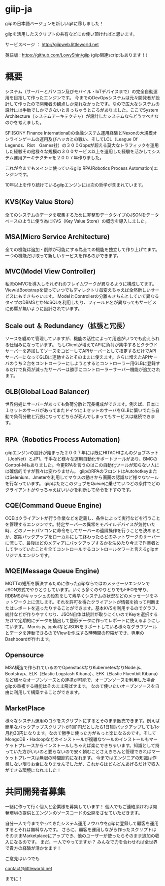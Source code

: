 # giip-ja

giipの日本語バージョンを新しいgitに移しました！

giipを活用したスクリプトの共有などにお使い頂ければと思います。

サービスページ ： http://giipweb.littleworld.net

英語版 : https://github.com/LowyShin/giip (giip関連scriptもあります！）

# 概要

システム（サーバーとパソコン及びモバイル・IoTデバイスまで）の完全自動運用を目指して作ったエンジンです。
今までのDevOpsシステムは元々開発者が設計して作ったので開発者の観点しか見れなかったです。なので広大なシステムの設計には手動でしかできないと言っちゃうところがありました。ここでSystem Architecture（システムアーキテクチャ）が設計したシステムならどうすべきなのかを考えました。

SFI(SONY Finance International)の金融システム運用経験とNexonの大規模オンラインゲームの運用及びハッカとの戦い、そしてLOL（League Of Legends、Riot　Games社）の３００Gbpsが超える莫大なトラフィックを運用した経験その他様々な規模の３００サービス以上を運用した経験を活かしてシステム運用アーキテクチャを２００７年作りました。

これが今までもメインに使っているgiip RPA(Robotics Process Automation)エンジンです。

10年以上を作り続けているgiipエンジンには次の哲学が含まれています。

## KVS(Key Value Store）
全てのシステムのデータを収集するために非整形データタイプのJSONをデータベースのように使う為にKVS（Key Value Store）の概念を導入しました。

## MSA(Micro Service Architecture)
全ての機能は追加・削除が可能にする為全ての機能を独立して作り上げてます。
一つの機能だけ取って新しいサービスを作るのができます。

## MVC(Model View Controller)
私流のMVCを導入しそれぞれのフレイムワークが異なるように構成してます。
ViewはBootstrapを使っていつでもディレクトリ毎変えちゃえば全然新しいサービスにもできちゃいます。
ModelとControllerの分離もきちんとしていて異なるタイプのDBMSとかNoSQLを利用したり、フィールド名が異なってもサービスに影響が無いように設計されています。

## Scale out ＆ Redundancy（拡張と冗長）
ソースを纏めて管理していますが、機能の活性によって用途がいつでも変えられる仕組みになっています。
もしClientが増えてAPIに負荷が集中するとクラウドサーバーを追加してソースをコピーしてAPIサーバーとして指定するだけでAPIサーバーになってGLBに連動するとそのままに使えます。さらに増えたAPIサーバのうち２台をコントローラーにしようとするとコントローラー用GLBに登録するだけで負荷が減ったサーバーは勝手にコントローラーサーバー機能が追加されます。

## GLB(Global Load Balancer)
世界何処にサーバーがあっても負荷分散と冗長構成ができます。例えば、日本に１セットのサーバがあってまたドイツに１セットのサーバをGLBに繋いでたら自動で負荷分散と冗長になってどちらが死んでしまってもサービスは継続できます。

## RPA（Robotics Process Automation)
giipエンジンの設計が始まった２００７年には既にHITACHIさんのジョブネット（JobNet）とJP1、千手など様々な運用自動化サポートツールがあり、BMCのControl-Mもありました。今更RPAを言うのはこの自動化ツールが知らない人には確信的ですが我々は変わりません。
giipのRPAのフロントはAutohotkeyまたはSelenium、Jmeterを利用してマウスの動きから画面の認識など様々なツールを行なっています。
giipはただこのジョブをQueueに乗せていつどの条件でどのクライアントがやっちゃえばいいかを判断して命令を下すのです。

## CQE(Command Queue Engine)
CQEはクライアントが行う作業などを定義し、条件によって実行などを行うことを管理するエンジンです。特定サーバーの異常をモバイルデバイスが気付いた時、どのノートパソコンに命令をしてサーバーの遠隔操作を行うことを決めるとか、定期バックアップをローカルにして終わったらどのネットワークのサーバーに流して、最後はどのメディアにバックアップするかを決めたり今まで作業者としてやっていたことを全てコントロールするコントロールタワーと言えるgiipオリジナルエンジンです。

## MQE(Message Queue Engine)
MQTTの短所を解決するために作ったgiipならではのメッセージエンジンでJSON方式でやりとりしています。いくら多くのやりとりでもFIFOを守り、RDBMSがキャッシュの役割をして素早くシステムの状況などのメッセージをネットワーク上に流します。それを許可を得たクライアントが情報を拾って判断またはレポートを送ったりすることができます。基本KVSを利用するのでグラフ、統計などが作りやすくなり、JSON自体は統計が取りにくいのでKeyを選択するだけで定期的にデータを抽出して整形データに作ってレポートに使えるようにしています。
Morris.js, jqplotなどJSONをサポートしている様々なグラフツールとデータを連動できるのでViewを作成する時時間の短縮ができ、専用のDashboardが作れます。

## Opensource
MSA構造で作られているのでOpenstackなりKubernetesなりNode.js、Bootstrap、ELK（Elastic Logstash Kibana）、EFK（Elastic Fluentbit Kibana）など様々なオープンソースとの連携が可能で、オープンソースを利用した場合giipの重複する機能はそのまま飛ばせます。
なので使いたいオープンソースを自由に利用して構築することができます。

## MarketPlace
様々なシステム運用のコツをスクリプトにするとそのまま販売できます。例えば簡単なバックアップスクリプトが1回1円だとしたら1日1回バックアップしても1ヶ月約30円になります。なので勝手に使った方がもっと楽になるのです。そしてMongoDB・Hadoopなどのインストールが複雑なツールのインストールもマーケットプレースからインストールしちゃえば楽にできちゃいます。知識として持っていた方がいいのと要らないので安く頼むことさえきちんと管理できればマーケットプレースは無限の時間節約になれます。
今まではエンジニアの知識は作業しない限りお金になりませんでしたが、これからはどんどんあげるだけで収入ができる環境になれました！

# 共同開発者募集

一緒に作って行く個人と企業様を募集しています！
個人でもご連絡頂ければ開発環境の提供とエンジンのソースコードの公開をさせていただきます。

自分一人で今までやってきたシステム運用ノウハウをgiipに登録して顧客を運用するとそれは無料なんです。
さらに、顧客を運用しながら作ったスクリプトはそのままMarketplaceにアップでき、他のユーザーが使ったらそのまま追加の収入になるのです。
まだ、一人でやってますか？
みんなで力を合わせれば全世界で貴方の経験が活かせます！

ご意見はいつでも

contact@littleworld.net

までに！
